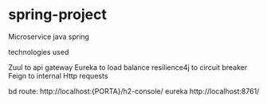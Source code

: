 # spring-project
Microservice java spring 

technologies used

Zuul to api gateway
Eureka to load balance
resilience4j to circuit breaker
Feign to internal Http requests


bd route:
http://localhost:{PORTA}/h2-console/
eureka
http://localhost:8761/
